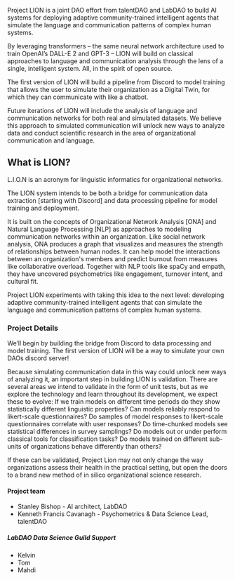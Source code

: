 Project LION is a joint DAO effort from talentDAO and LabDAO to build AI systems for deploying adaptive community-trained intelligent agents that simulate the language and communication patterns of complex human systems.

By leveraging transformers – the same neural network architecture used to train OpenAI’s DALL-E 2 and GPT-3 – LION will build on classical approaches to language and communication analysis through the lens of a single, intelligent system. All, in the spirit of open source.

The first version of LION will build a pipeline from Discord to model training that allows the user to simulate their organization as a Digital Twin, for which they can communicate with like a chatbot.

Future iterations of LION will include the analysis of language and communication networks for both real and simulated datasets. We believe this approach to simulated communication will unlock new ways to analyze data and conduct scientific research in the area of organizational communication and language.

## What is LION?

L.I.O.N is an acronym for linguistic informatics for organizational networks.

The LION system intends to be both a bridge for communication data extraction [starting with Discord] and data processing pipeline for model training and deployment.

It is built on the concepts of Organizational Network Analysis [ONA] and Natural Language Processing [NLP] as approaches to modeling communication networks within an organization. Like social network analysis, ONA produces a graph that visualizes and measures the strength of relationships between human nodes. It can help model the interactions between an organization's members and predict burnout from measures like collaborative overload. Together with NLP tools like spaCy and empath, they have uncovered psychometrics like engagement, turnover intent, and cultural fit.

Project LION experiments with taking this idea to the next level: developing adaptive community-trained intelligent agents that can simulate the language and communication patterns of complex human systems.

### Project Details

We’ll begin by building the bridge from Discord to data processing and model training. The first version of LION will be a way to simulate your own DAOs discord server!

Because simulating communication data in this way could unlock new ways of analyzing it, an important step in building LION is validation. There are several areas we intend to validate in the form of unit tests, but as we explore the technology and learn throughout its development, we expect these to evolve:
If we train models on different time periods do they show statistically different linguistic properties?
Can models reliably respond to likert-scale questionnaires?
Do samples of model responses to likert-scale questionnaires correlate with user responses?
Do time-chunked models see statistical differences in survey samplings?
Do models out or under perform classical tools for classification tasks?
Do models trained on different sub-units of organizations behave differently than others?

If these can be validated, Project Lion may not only change the way organizations assess their health in the practical setting, but open the doors to a brand new method of in silico organizational science research.

#### Project team
- Stanley Bishop - AI architect, LabDAO
- Kenneth Francis Cavanagh - Psychometrics & Data Science Lead, talentDAO

##### LabDAO Data Science Guild Support
- Kelvin
- Tom
- Mahdi

